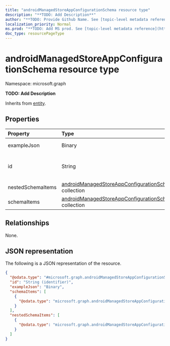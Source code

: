 ```yaml
---
title: "androidManagedStoreAppConfigurationSchema resource type"
description: "**TODO: Add Description**"
author: "**TODO: Provide Github Name. See [topic-level metadata reference](https://msgo.azurewebsites.net/add/document/guidelines/metadata.html#topic-level-metadata)**"
localization_priority: Normal
ms.prod: "**TODO: Add MS prod. See [topic-level metadata reference](https://msgo.azurewebsites.net/add/document/guidelines/metadata.html#topic-level-metadata)**"
doc_type: resourcePageType
---
```


# androidManagedStoreAppConfigurationSchema resource type


Namespace: microsoft.graph

**TODO: Add Description**


Inherits from [entity](../resources/entity.md).

## Properties
|Property|Type|Description|
|:---|:---|:---|
|exampleJson|Binary|**TODO: Add Description**|
|id|String|**TODO: Add Description** Inherited from [entity](../resources/entity.md)|
|nestedSchemaItems|[androidManagedStoreAppConfigurationSchemaItem](../resources/androidmanagedstoreappconfigurationschemaitem.md) collection|**TODO: Add Description**|
|schemaItems|[androidManagedStoreAppConfigurationSchemaItem](../resources/androidmanagedstoreappconfigurationschemaitem.md) collection|**TODO: Add Description**|

## Relationships
None.

## JSON representation
The following is a JSON representation of the resource.
<!-- {
  "blockType": "resource",
  "keyProperty": "id",
  "@odata.type": "microsoft.graph.androidManagedStoreAppConfigurationSchema",
  "baseType": "microsoft.graph.entity",
  "openType": false
}
-->
``` json
{
  "@odata.type": "#microsoft.graph.androidManagedStoreAppConfigurationSchema",
  "id": "String (identifier)",
  "exampleJson": "Binary",
  "schemaItems": [
    {
      "@odata.type": "microsoft.graph.androidManagedStoreAppConfigurationSchemaItem"
    }
  ],
  "nestedSchemaItems": [
    {
      "@odata.type": "microsoft.graph.androidManagedStoreAppConfigurationSchemaItem"
    }
  ]
}
```

